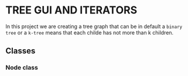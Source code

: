 # TREE GUI AND ITERATORS

In this project we are creating a tree graph that can be in default a `binary tree` or a   `k-tree` means that each childe has not more than k children.

## Classes
### Node class
